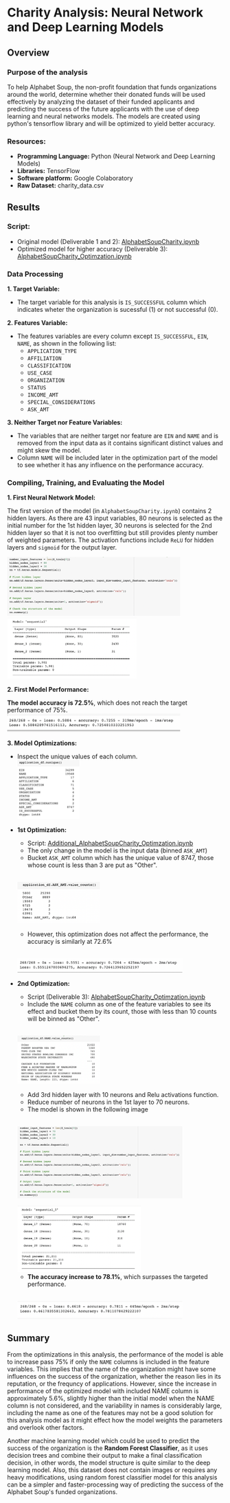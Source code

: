 # Charity Analysis: Neural Network and Deep Learning Models
## Overview
### Purpose of the analysis
To help Alphabet Soup, the non-profit foundation that funds organizations around the world, determine whether their donated funds will be used effectively by analyzing the dataset of their funded applicants and predicting the success of the future applicants with the use of deep learning and neural networks models. The models are created using python's tensorflow library and will be optimized to yield better accuracy. 

### Resources:
- **Programming Language:** Python (Neural Network and Deep Learning Models)
- **Libraries:** TensorFlow
- **Software platform:** Google Colaboratory
- **Raw Dataset:** charity_data.csv

## Results
### Script:
+ Original model (Deliverable 1 and 2): [AlphabetSoupCharity.ipynb](https://github.com/asama-w/Neural_Network_Charity_Analysis/blob/main/AlphabetSoupCharity.ipynb)
+ Optimized model for higher accuracy (Deliverable 3): [AlphabetSoupCharity_Optimzation.ipynb](https://github.com/asama-w/Neural_Network_Charity_Analysis/blob/main/AlphabetSoupCharity_Optimzation.ipynb)
### Data Processing
**1. Target Variable:** 
+ The target variable for this analysis is `IS_SUCCESSFUL` column which indicates wheter the organization is sucessful (1) or not successful (0).

**2. Features Variable:** 
+ The features variables are every column except `IS_SUCCESSFUL`, `EIN`, `NAME`, as shown in the following list:
  + `APPLICATION_TYPE	`
  + `AFFILIATION`
  + `CLASSIFICATION`
  + `USE_CASE`
  + `ORGANIZATION`
  + `STATUS`
  + `INCOME_AMT`	
  + `SPECIAL_CONSIDERATIONS`
  + `ASK_AMT`

**3. Neither Target nor Feature Variables:** 
+ The variables that are neither target nor feature are `EIN` and `NAME` and is removed from the input data as it contains significant distinct values and might skew the model.
+ Column `NAME` will be included later in the optimization part of the model to see whether it has any influence on the performance accuracy.

### Compiling, Training, and Evaluating the Model
**1. First Neural Network Model:**

The first version of the model (in `AlphabetSoupCharity.ipynb`) contains 2 hidden layers. As there are 43 input variables, 80 neurons is selected as the initial number for the 1st hidden layer, 30 neurons is selected for the 2nd hidden layer so that it is not too overfitting but still provides plenty number of weighted parameters. The activation functions include `ReLU` for hidden layers and `sigmoid` for the output layer.

<img src= https://github.com/asama-w/Neural_Network_Charity_Analysis/blob/main/Additional_images/model_design_1.png width="80%" height="80%">
<img src= https://github.com/asama-w/Neural_Network_Charity_Analysis/blob/main/Additional_images/model_1.png width="60%" height="60%">

**2. First Model Performance:** 

**The model accuracy is 72.5%**, which does not reach the target performance of 75%.
<br /><img src= https://github.com/asama-w/Neural_Network_Charity_Analysis/blob/main/Additional_images/model_accuracy_1.png width="80%" height="80%">

**3. Model Optimizations:** 
+ Inspect the unique values of each column.
<br /><img src= https://github.com/asama-w/Neural_Network_Charity_Analysis/blob/main/Additional_images/df_unique_values_1.png width="30%" height="30%">

+ **1st Optimization:** 
  + Script: [Additional_AlphabetSoupCharity_Optimzation.ipynb](https://github.com/asama-w/Neural_Network_Charity_Analysis/blob/main/Additional_AlphabetSoupCharity_Optimzation.ipynb)
  + The only change in the model is the input data (binned `ASK_AMT`)
  + Bucket `ASK_AMT` column which has the unique value of 8747, those whose count is less than 3 are put as "Other".
  
  <br /><img src= https://github.com/asama-w/Neural_Network_Charity_Analysis/blob/main/Additional_images/ask_amt_bin.png width="40%" height="40%">
  + However, this optimization does not affect the performance, the accuracy is similarly at 72.6%
  
  <br /><img src= https://github.com/asama-w/Neural_Network_Charity_Analysis/blob/main/Additional_images/ask_amt_accuracy.png width="80%" height="80%">
  
+ **2nd Optimization:** 
  + Script (Deliverable 3): [AlphabetSoupCharity_Optimzation.ipynb](https://github.com/asama-w/Neural_Network_Charity_Analysis/blob/main/AlphabetSoupCharity_Optimzation.ipynb)
  + Include the `NAME` column as one of the feature variables to see its effect and bucket them by its count, those with less than 10 counts will be binned as "Other".
  
  <br /><img src= https://github.com/asama-w/Neural_Network_Charity_Analysis/blob/main/Additional_images/name_bin.png width="40%" height="40%">
  
  + Add 3rd hidden layer with 10 neurons and Relu activations function.
  + Reduce number of neurons in the 1st layer to 70 neurons.
  + The model is shown in the following image
  
  <br /><img src= https://github.com/asama-w/Neural_Network_Charity_Analysis/blob/main/Additional_images/model_design_2.png width="80%" height="80%">
  
  <img src= https://github.com/asama-w/Neural_Network_Charity_Analysis/blob/main/Additional_images/model_optimized_2.png width="60%" height="60%">
  
  + **The accuracy increase to 78.1%**, which surpasses the targeted performance.

  <br /><img src= https://github.com/asama-w/Neural_Network_Charity_Analysis/blob/main/Additional_images/model_accuracy_2.png width="80%" height="80%">
  
## Summary
From the optimizations in this analysis, the performance of the model is able to increase pass 75% if only the `NAME` columns is included in the feature variables. This implies that the name of the organization might have some influences on the success of the organization, whether the reason lies in its reputation, or the frequncy of applications. However, since the increase in performance of the optimized model with included NAME column is approximately 5.6%, slightly higher than the initial model when the NAME column is not considered, and the variability in names is considerably large, including the name as one of the features may not be a good solution for this analysis model as it might effect how the model weights the parameters and overlook other factors.

Another machine learning model which could be used to predict the success of the organization is the **Random Forest Classifier**, as it uses decision trees and combine their output to make a final classification decision, in other words, the model structure is quite similar to the deep learning model. Also, this dataset does not contain images or requires any heavy modifications, using random forest classifier model for this analysis can be a simpler and faster-processing way of predicting the success of the Alphabet Soup's funded organizations.
